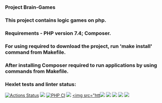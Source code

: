 ### Project Brain-Games
### This project contains logic games on php.
### Requirements - PHP version 7.4; Composer. 
### For using required to download the project, run 'make install' command from Makefile.
### After installing Composer required to run applications by using commands from Makefile.
### Hexlet tests and linter status:
[![Actions Status](https://github.com/YanaKramareva/php-project-lvl1/workflows/hexlet-check/badge.svg)](https://github.com/YanaKramareva/php-project-lvl1/actions)
<a href="https://codeclimate.com/github/YanaKramareva/php-project-lvl1/maintainability"><img src="https://api.codeclimate.com/v1/badges/2148437363dfeba796c9/maintainability" /></a>
[![PHP CI](https://github.com/YanaKramareva/php-project-lvl1/actions/workflows/workflow.yml/badge.svg)](https://github.com/YanaKramareva/php-project-lvl1/actions/workflows/workflow.yml)
<a href="https://asciinema.org/a/6W1JoSMkFagcsOL2VJoYAXwlp" target="_blank"><img src="https://asciinema.org/a/6W1JoSMkFagcsOL2VJoYAXwlp.svg" /></a>
<a href="https://asciinema.org/a/KMtuMRsiucN5cLNRHLYV6AHaO" target="_blank"><img src="htt<a href="https://asciinema.org/a/pjt5lCVlG6fklnEbHoJLJg9re" target="_blank"><img src="https://asciinema.org/a/pjt5lCVlG6fklnEbHoJLJg9re.svg" /></a>
<a href="https://asciinema.org/a/cNc4XOeCxHFLbZkd4efMb5luH" target="_blank"><img src="https://asciinema.org/a/cNc4XOeCxHFLbZkd4efMb5luH.svg" /></a>
<a href="https://asciinema.org/a/446714" target="_blank"><img src="https://asciinema.org/a/446714.svg" /></a>
<a href="https://asciinema.org/a/qEihyLu2iu2k3vmiD5Zxl2ucU" target="_blank"><img src="https://asciinema.org/a/qEihyLu2iu2k3vmiD5Zxl2ucU.svg" /></a>
<a href="https://asciinema.org/a/FQp4HPiLjAdPIAO0oMm6Rjurm" target="_blank"><img src="https://asciinema.org/a/FQp4HPiLjAdPIAO0oMm6Rjurm.svg" /></a>

